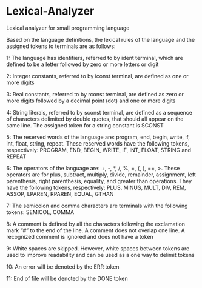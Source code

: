 # Lexical-Analyzer
Lexical analyzer for small programming language

Based on the language definitions, the lexical rules of the language and the assigned tokens to terminals are as follows:

1: The language has identifiers, referred to by ident terminal, which are defined to be a letter followed by zero or more letters or digit

2: Integer constants, referred to by iconst terminal, are defined as one or more digits

3: Real constants, referred to by rconst terminal, are defined as zero or more digits followed by a decimal point (dot) and one or more digits

4: String literals, referred to by sconst terminal, are defined as a sequence of characters delimited by double quotes, that should all appear on the same line. The assigned token for a string constant is SCONST

5: The reserved words of the language are: program, end, begin, write, if, int, float, string, repeat. These reserved words have the following tokens, respectively: PROGRAM, END, BEGIN, WRITE, IF, INT, FLOAT, STRING and REPEAT

6: The operators of the language are: +, -, *, /, %, =, (, ), ==, >. These operators are for plus, subtract, multiply, divide, remainder, assignment, left parenthesis, right parenthesis, equality, and greater than operations. They have the following tokens, respectively: PLUS, MINUS, MULT, DIV, REM, ASSOP, LPAREN, RPAREN, EQUAL, GTHAN

7: The semicolon and comma characters are terminals with the following tokens: SEMICOL, COMMA

8: A comment is defined by all the characters following the exclamation mark “#” to the end of the line. A comment does not overlap one line. A recognized comment is ignored and does not have a token

9: White spaces are skipped. However, white spaces between tokens are used to improve readability and can be used as a one way to delimit tokens

10: An error will be denoted by the ERR token

11: End of file will be denoted by the DONE token
